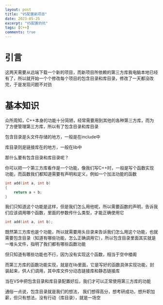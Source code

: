 ```yaml
---
layout: post
title: "VS配置新项目"
date: 2023-05-25
excerpt: "VS配置的坑"
tags: [C++]
comments: true
---
```


# 引言

这两天需要从远端下载一个新的项目，而新项目所依赖的第三方库我电脑本地已经有了，所以就开始一个个修改每个项目的包含目录和库目录，修改了一天都没改完，于是发现问题不对劲

# 基本知识

众所周知，C++本身的功能十分简陋，经常需要用到其他的各种第三方库，而为了方便管理第三方库，所以有了包含目录和库目录

包含目录是头文件存储的地方，一般是在include中

库目录则是链接库在的地方，一般在lib中

那什么要有包含目录和库目录呢？

你可以把一个第三方库看作是一个功能，像我们写C++时，一般是写个函数实现功能，而函数我们都知道需要有声明和定义，例如一个加法功能的函数

```c++
int add(int a, int b)
{
    return a + b;
}
```

我们只知道这个功能是这样，但是我们怎么用他呢，所以需要函数的声明，告诉我们应该调用哪个函数，里面的参数传什么类型，才能正确使用它

```c++
int add(int a, int b);
```

既然第三方库也是个功能，所以就需要用头目录来告诉我们怎么用这个功能，也就需要包含目录（知道有哪些功能，怎么正确调用它），所以包含目录里面其实就是一堆头文件，指明了我们都有哪些函数功能

但只知道有哪些功能也不行，因为没有实现这个函数，相当于空中楼阁

而第三方库的函数功能实现，就是在lib里面，它是写好的函数具体实现功能，封装起来，供人们调用，其中库文件分动态链接库和静态链接库

当在VS中把包含目录和库目录配置好后，我们才可以正常使用第三方库的功能

通俗一点说，包含目录就是我们的想法， 我们想得高分，想考研成功，想升职加薪，但只有想法，没有行动（库目录），就是一场空

